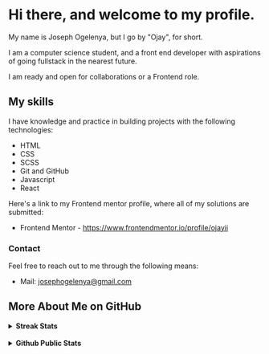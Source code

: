 # Hi there, and welcome to my profile.

My name is Joseph Ogelenya, but I go by "Ojay", for short.

I am a computer science student, and a front end developer with aspirations of going fullstack in the nearest future.

I am ready and open for collaborations or a Frontend role.


## My skills

I have knowledge and practice in building projects with the following technologies:
- HTML
- CSS
- SCSS
- Git and GitHub
- Javascript
- React


Here's a link to my Frontend mentor profile, where all of my solutions are submitted:
- Frontend Mentor - https://www.frontendmentor.io/profile/ojayii

### Contact 
Feel free to reach out to me through the following means:

- Mail: josephogelenya@gmail.com

<h2>More About Me on GitHub</h2>

<details>
<summary><b>Streak Stats</b></summary>
<br>
<p align="center">
<img src="http://github-readme-streak-stats.herokuapp.com?user=ojayii&theme=radical&hide_border=true" alt="ojayii's streak stats" width="100%"/>
</p>
</details>

<br>
  
<details>
<summary><b>Github Public Stats</b></summary>
<br>
<p align="center">
<img src="https://github-readme-stats.vercel.app/api?username=ojayii&show_icons=true&theme=radical&count_private=true" alt="ojayii" width="100%"/>&nbsp;<img src="https://github-readme-stats.vercel.app/api/top-langs/?username=ojayii&layout=compact&theme=radical" alt="ojayii" width="100%">
</p>
</details>
